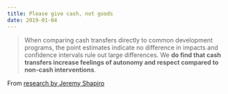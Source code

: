 ```yaml
---
title: Please give cash, not goods
date: 2019-01-04
---
```


<!--kg-card-begin: html--><blockquote><p>
  When comparing cash transfers directly to common development programs, the point estimates indicate no difference in impacts and confidence intervals rule out large differences. We <strong>do find that cash transfers increase feelings of autonomy and respect compared to non-cash interventions</strong>.
</blockquote>
From <a href="https://doi.org/10.1016/j.worlddev.2018.10.010">research by Jeremy Shapiro</a><br>
<!--kg-card-end: html-->